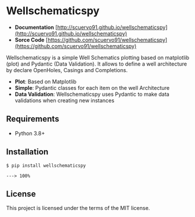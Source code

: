 # Wellschematicspy 

+ **Documentation** [http://scuervo91.github.io/wellschematicspy](http://scuervo91.github.io/wellschematicspy)
+ **Sorce Code** [https://github.com/scuervo91/wellschematicspy](https://github.com/scuervo91/wellschematicspy)

Wellschematicspy is a simple Well Schematics plotting based on matplotlib (plot) and Pydantic (Data Validation). It allows to define a well architecture by declare OpenHoles, Casings and Completions. 

+ **Plot**: Based on Matplotlib
+ **Simple**: Pydantic classes for each item on the well Architecture
+ **Data Validation**: Wellschematicspy uses Pydantic to make data validations when creating new instances

## Requirements

+ Python 3.8+ 


## Installation


```console
$ pip install wellschematicspy

---> 100%
```


## License

This project is licensed under the terms of the MIT license.
